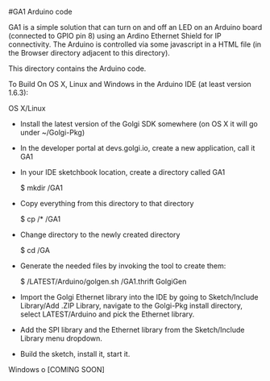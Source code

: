 #GA1 Arduino code

GA1 is a simple solution that can turn on and off an LED on an Arduino
board (connected to GPIO pin 8) using an Ardino Ethernet Shield for IP
connectivity. The Arduino is controlled via some javascript in 
a HTML file (in the Browser directory adjacent to this directory).

This directory contains the Arduino code. 

To Build On OS X, Linux and Windows in the Arduino IDE (at least version 1.6.3):

OS X/Linux
* Install the latest version of the Golgi SDK somewhere (on OS X it will
   go under ~/Golgi-Pkg)
* In the developer portal at devs.golgi.io, create a new application, call
   it GA1
* In your IDE sketchbook location, create a directory called GA1

    $ mkdir <path-to-sketchbook-location>/GA1

* Copy everything from this directory to that directory

    $ cp <path-to-this-directory>/* <path-to-sketchbook-location>/GA1

* Change directory to the newly created directory

    $ cd <path-to-sketchbook-location>/GA

* Generate the needed files by invoking the tool to create them:

    $ <path-to-golgi-pkg>/LATEST/Arduino/golgen.sh <developer-key-from-portal> <application-key-from-portal> <path-to-root-GA1-directory-from-GitHub>/GA1.thrift GolgiGen

* Import the Golgi Ethernet library into the IDE by going to Sketch/Include Library/Add .ZIP Library, navigate to the Golgi-Pkg install directory, select LATEST/Arduino and pick the Ethernet library.
* Add the SPI library and the Ethernet library from the Sketch/Include Library menu dropdown.
* Build the sketch, install it, start it.
  
Windows
  o [COMING SOON]
